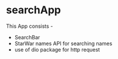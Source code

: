 # searchApp

This App consists - 
 - SearchBar
 - StarWar names API for searching names
 - use of dio package for http request
